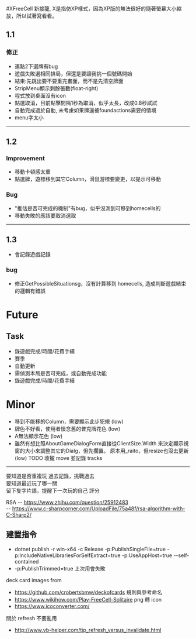 #XFreeCell
新接龍, X是指仿XP樣式，因為XP版的無法很好的隨著螢幕大小縮放，所以試著寫看看。

## 1.1
### 修正
* 連點2下選牌有bug
* 遊戲失敗選相同排局，但還是要讓我挑一個號碼開始
* 結束:先跳出要不要重完畫面，而不是先清空牌面
* StripMenu顯示剩餘張數(float-right)
* 程式放到桌面沒有icon
* 點選取消，目前點擊間隔1秒為取消，似乎太長，改成0.8秒試試
* 自動完成過於自動, 未考慮如果牌還被foundactions需要的情境
* menu字太小

---

## 1.2
### Improvement
* 移動卡頓感太重
* 點選牌，遊標移到其它Column，滑鼠游標要變更，以提示可移動

### Bug
* "推估是否可完成的機制"有bug，似乎沒測到可移到homecells的
* 移動失敗的應該要取消選取

---

## 1.3
* 會記錄遊戲記錄

### bug
* 修正GetPossibleSituationsg，沒有計算移到 homecells, 造成判斷遊戲結束的邏輯有錯誤



# Future



## Task
* 錄遊戲完成/時間/花費手續
* 賽季
* 自動更新
* 需偵測本局是否可完成，或自動完成功能
* 錄遊戲完成/時間/花費手續

# Minor
* 移到不能移的Column，需要顯示此步犯規 (low)
* 牌色不好看，使用者懷念舊的普克牌花色  (low)
* A無法顯示花色 (low)
* 雖然有想比照AboutGameDialogForm直接從ClientSize.Width 來決定顯示視窗的大小來調整其它的Dialg，但先擱置。 原本用_raito，但resize也沒去更新  (low)
TODO
收攏 move 並記錄 tracks




---

要知道是否重複玩 過去記錄，挑戰過去  
要知道最近玩了哪一關  
留下隻字片語，提醒下一次玩的自己
評分

RSA
-- https://www.zhihu.com/question/25912483  
-- https://www.c-sharpcorner.com/UploadFile/75a48f/rsa-algorithm-with-C-Sharp2/

## 建置指令
- dotnet publish -r win-x64 -c Release -p:PublishSingleFile=true -p:IncludeNativeLibrariesForSelfExtract=true -p:UseAppHost=true --self-contained
 - -p:PublishTrimmed=true 上次用會失敗

deck card images from 
+ https://github.com/crobertsbmw/deckofcards
規則與參考命名
+ https://www.wikihow.com/Play-FreeCell-Solitaire
png 轉 icon 
+ https://www.icoconverter.com/

關於 refresh 不要亂用
+ http://www.vb-helper.com/tip_refresh_versus_invalidate.html
